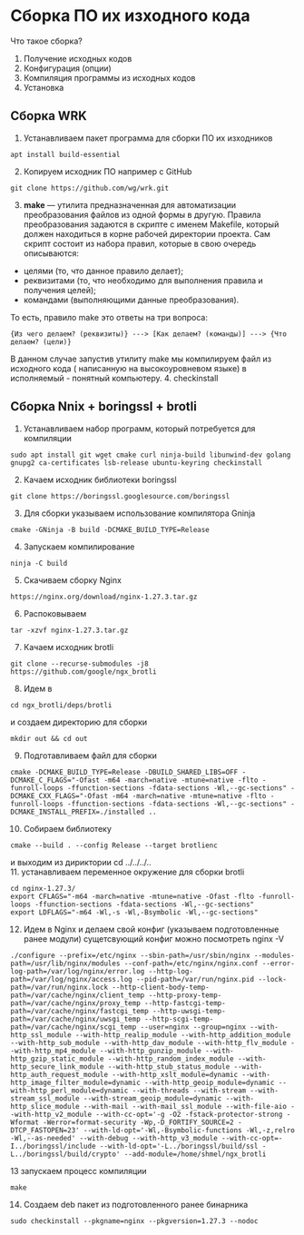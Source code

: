 # Сборка ПО их изходного кода
Что такое сборка?
1. Получение исходных кодов
2. Конфигурация (опции)
3. Компиляция программы из исходных кодов
4. Установка

## Сборка WRK
1. Устанавливаем пакет программа для сборки ПО их изходников
```
apt install build-essential
```
2. Копируем исходник ПО например с GitHub
```
git clone https://github.com/wg/wrk.git
```
3. **make** — утилита предназначенная для автоматизации преобразования файлов из одной формы в другую. Правила преобразования задаются в скрипте с именем Makefile, который должен находиться в корне рабочей директории проекта. Сам скрипт состоит из набора правил, которые в свою очередь описываются:
- целями (то, что данное правило делает);
- реквизитами (то, что необходимо для выполнения правила и получения целей);
- командами (выполняющими данные преобразования).

То есть, правило make это ответы на три вопроса:
```
{Из чего делаем? (реквизиты)} ---> [Как делаем? (команды)] ---> {Что делаем? (цели)}
```
В данном случае запустив утилиту make мы компилируем файл из исходного кода ( написанную на высокоуровневом языке) в исполняемый - понятный компьютеру. 
4. checkinstall

## Cборка Nnix + boringssl + brotli
1. Устанавливаем набор программ, который потребуется для компиляции
```
sudo apt install git wget cmake curl ninja-build libunwind-dev golang gnupg2 ca-certificates lsb-release ubuntu-keyring checkinstall
```
2. Качаем исходник библиотеки boringssl
```
git clone https://boringssl.googlesource.com/boringssl
```
3. Для сборки указываем использование компилятора Gninja
```
сmake -GNinja -B build -DCMAKE_BUILD_TYPE=Release
```
4. Запускаем компилирование
```
ninja -C build
```
5. Cкачиваем cборку Nginx
```
https://nginx.org/download/nginx-1.27.3.tar.gz
```
6. Распоковываем
```
tar -xzvf nginx-1.27.3.tar.gz
```
7. Качаем исходник brotli
```
git clone --recurse-submodules -j8 https://github.com/google/ngx_brotli
```
8. Идем в
```
cd ngx_brotli/deps/brotli
```
и создаем директорию для сборки
```
mkdir out && cd out
```
9. Подготавливаем файл для сборки
```
cmake -DCMAKE_BUILD_TYPE=Release -DBUILD_SHARED_LIBS=OFF -DCMAKE_C_FLAGS="-Ofast -m64 -march=native -mtune=native -flto -funroll-loops -ffunction-sections -fdata-sections -Wl,--gc-sections" -DCMAKE_CXX_FLAGS="-Ofast -m64 -march=native -mtune=native -flto -funroll-loops -ffunction-sections -fdata-sections -Wl,--gc-sections" -DCMAKE_INSTALL_PREFIX=./installed ..
```
10. Собираем библиотеку
```
cmake --build . --config Release --target brotlienc
```
и выходим из дириктории
cd ../../../..       
11. устанавливаем переменное окружение для сборки brotli
```
cd nginx-1.27.3/
export CFLAGS="-m64 -march=native -mtune=native -Ofast -flto -funroll-loops -ffunction-sections -fdata-sections -Wl,--gc-sections"
export LDFLAGS="-m64 -Wl,-s -Wl,-Bsymbolic -Wl,--gc-sections"
```
12. Идем в Nginx и делаем свой конфиг (указываем подготовленные ранее модули) сущетсвующий конфиг можно посмотреть nginx -V
```
./configure --prefix=/etc/nginx --sbin-path=/usr/sbin/nginx --modules-path=/usr/lib/nginx/modules --conf-path=/etc/nginx/nginx.conf --error-log-path=/var/log/nginx/error.log --http-log-path=/var/log/nginx/access.log --pid-path=/var/run/nginx.pid --lock-path=/var/run/nginx.lock --http-client-body-temp-path=/var/cache/nginx/client_temp --http-proxy-temp-path=/var/cache/nginx/proxy_temp --http-fastcgi-temp-path=/var/cache/nginx/fastcgi_temp --http-uwsgi-temp-path=/var/cache/nginx/uwsgi_temp --http-scgi-temp-path=/var/cache/nginx/scgi_temp --user=nginx --group=nginx --with-http_ssl_module --with-http_realip_module --with-http_addition_module --with-http_sub_module --with-http_dav_module --with-http_flv_module --with-http_mp4_module --with-http_gunzip_module --with-http_gzip_static_module --with-http_random_index_module --with-http_secure_link_module --with-http_stub_status_module --with-http_auth_request_module --with-http_xslt_module=dynamic --with-http_image_filter_module=dynamic --with-http_geoip_module=dynamic --with-http_perl_module=dynamic --with-threads --with-stream --with-stream_ssl_module --with-stream_geoip_module=dynamic --with-http_slice_module --with-mail --with-mail_ssl_module --with-file-aio --with-http_v2_module --with-cc-opt='-g -O2 -fstack-protector-strong -Wformat -Werror=format-security -Wp,-D_FORTIFY_SOURCE=2 -DTCP_FASTOPEN=23' --with-ld-opt='-Wl,-Bsymbolic-functions -Wl,-z,relro -Wl,--as-needed' --with-debug --with-http_v3_module --with-cc-opt=-I../boringssl/include --with-ld-opt='-L../boringssl/build/ssl -L../boringssl/build/crypto' --add-module=/home/shmel/ngx_brotli
```
13 запускаем процесс компиляции
```
make
```
14. Создаем deb пакет из подготовленного ранее бинарника
```
sudo checkinstall --pkgname=nginx --pkgversion=1.27.3 --nodoc
```
